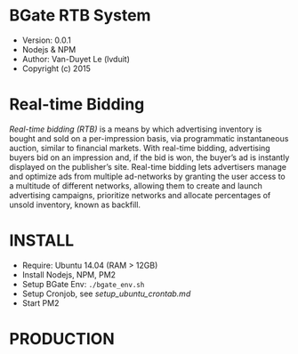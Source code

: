 # BGate RTB System 

* Version: 0.0.1
* Nodejs & NPM
* Author: Van-Duyet Le (lvduit)
* Copyright (c) 2015

# Real-time Bidding 

*Real-time bidding (RTB)* is a means by which advertising inventory is bought and sold on a per-impression basis, via programmatic instantaneous auction, similar to financial markets. With real-time bidding, advertising buyers bid on an impression and, if the bid is won, the buyer’s ad is instantly displayed on the publisher’s site. Real-time bidding lets advertisers manage and optimize ads from multiple ad-networks by granting the user access to a multitude of different networks, allowing them to create and launch advertising campaigns, prioritize networks and allocate percentages of unsold inventory, known as backfill.

# INSTALL 

* Require: Ubuntu 14.04 (RAM > 12GB)
* Install Nodejs, NPM, PM2
* Setup BGate Env: `./bgate_env.sh`
* Setup Cronjob, see *setup_ubuntu_crontab.md*
* Start PM2

# PRODUCTION